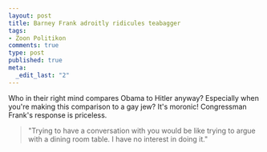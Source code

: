 ```yaml
--- 
layout: post
title: Barney Frank adroitly ridicules teabagger
tags: 
- Zoon Politikon
comments: true
type: post
published: true
meta: 
  _edit_last: "2"
---
```

Who in their right mind compares Obama to Hitler anyway? Especially when you're making this comparison to a gay jew? It's moronic! Congressman Frank's response is priceless.

<blockquote>"Trying to have a conversation with you would be like trying to argue with a dining room table. I have no interest in doing it."</blockquote>

<object width="425" height="344"><param name="movie" value="http://www.youtube.com/v/wGX-2oTNens&hl=en&fs=1&"></param><param name="allowFullScreen" value="true"></param><param name="allowscriptaccess" value="always"></param><embed src="http://www.youtube.com/v/wGX-2oTNens&hl=en&fs=1&" type="application/x-shockwave-flash" allowscriptaccess="always" allowfullscreen="true" width="425" height="344"></embed></object>
